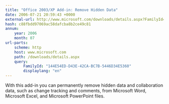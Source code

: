 ```yaml
---
title: "Office 2003/XP Add-in: Remove Hidden Data"
date: 2006-07-21 20:59:43 +0000
external-url: http://www.microsoft.com/downloads/details.aspx?FamilyId=144E54ED-D43E-42CA-BC7B-5446D34E5360&displaylang=en
hash: c88fbdd97069ac58dafcba8b2ce49c81
annum:
    year: 2006
    month: 07
url-parts:
    scheme: http
    host: www.microsoft.com
    path: /downloads/details.aspx
    query:
        FamilyId: "144E54ED-D43E-42CA-BC7B-5446D34E5360"
        displaylang: "en"
---
```


With this add-in you can permanently remove hidden data and collaboration data, such as change tracking and comments, from Microsoft Word, Microsoft Excel, and Microsoft PowerPoint files.
